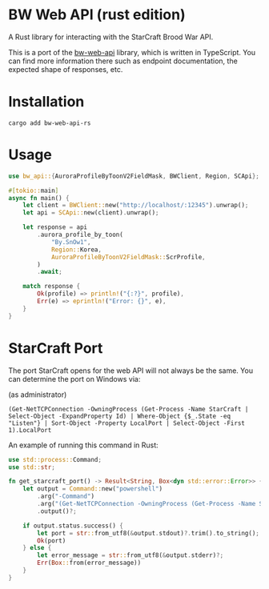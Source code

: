 # BW Web API (rust edition)

A Rust library for interacting with the StarCraft Brood War API.

This is a port of the [bw-web-api](https://github.com/evanandrewrose/bw-web-api) library, which is written in TypeScript. You can find more information there such as endpoint documentation, the expected shape of responses, etc.

# Installation

`cargo add bw-web-api-rs`

# Usage

```rust
use bw_api::{AuroraProfileByToonV2FieldMask, BWClient, Region, SCApi};

#[tokio::main]
async fn main() {
    let client = BWClient::new("http://localhost/:12345").unwrap();
    let api = SCApi::new(client).unwrap();

    let response = api
        .aurora_profile_by_toon(
            "By.SnOw1",
            Region::Korea,
            AuroraProfileByToonV2FieldMask::ScrProfile,
        )
        .await;

    match response {
        Ok(profile) => println!("{:?}", profile),
        Err(e) => eprintln!("Error: {}", e),
    }
}
```

# StarCraft Port

The port StarCraft opens for the web API will not always be the same. You can determine the port on Windows via:

(as administrator)

```
(Get-NetTCPConnection -OwningProcess (Get-Process -Name StarCraft | Select-Object -ExpandProperty Id) | Where-Object {$_.State -eq "Listen"} | Sort-Object -Property LocalPort | Select-Object -First 1).LocalPort
```

An example of running this command in Rust:

```rust
use std::process::Command;
use std::str;

fn get_starcraft_port() -> Result<String, Box<dyn std::error::Error>> {
    let output = Command::new("powershell")
        .arg("-Command")
        .arg("(Get-NetTCPConnection -OwningProcess (Get-Process -Name StarCraft | Select-Object -ExpandProperty Id) | Where-Object { $_.State -eq 'Listen' } | Sort-Object -Property LocalPort | Select-Object -First 1).LocalPort")
        .output()?;

    if output.status.success() {
        let port = str::from_utf8(&output.stdout)?.trim().to_string();
        Ok(port)
    } else {
        let error_message = str::from_utf8(&output.stderr)?;
        Err(Box::from(error_message))
    }
}
```